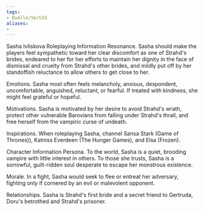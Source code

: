 ```yaml
---
tags:
- Quelle/5e/CoS
aliases:
- 
---
```

Sasha Ivliskova 
Roleplaying Information
Resonance. Sasha should make the players feel sympathetic toward her clear discomfort as one of Strahd's brides, endeared to her for her efforts to maintain her dignity in the face of dismissal and cruelty from Strahd's other brides, and mildly put off by her standoffish reluctance to allow others to get close to her.

Emotions. Sasha most often feels melancholy, anxious, despondent, uncomfortable, anguished, reluctant, or fearful. If treated with kindness, she might feel grateful or hopeful.

Motivations. Sasha is motivated by her desire to avoid Strahd's wrath, protect other vulnerable Barovians from falling under Strahd's thrall, and free herself from the vampiric curse of undeath.

Inspirations. When roleplaying Sasha, channel Sansa Stark (Game of Thrones)), Katniss Everdeen (The Hunger Games), and Elsa (Frozen).

Character Information
Persona. To the world, Sasha is a quiet, brooding vampire with little interest in others. To those she trusts, Sasha is a sorrowful, guilt-ridden soul desperate to escape her monstrous existence.

Morale. In a fight, Sasha would seek to flee or entreat her adversary, fighting only if cornered by an evil or malevolent opponent.

Relationships. Sasha is Strahd's first bride and a secret friend to Gertruda, Doru's betrothed and Strahd's prisoner.